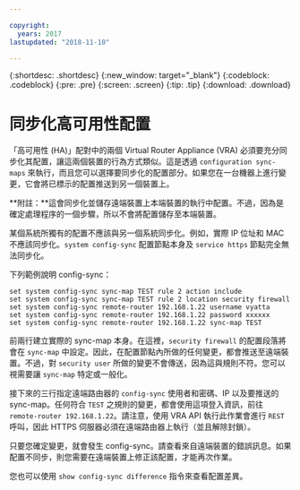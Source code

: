 ```yaml
---

copyright:
  years: 2017
lastupdated: "2018-11-10"

---
```


{:shortdesc: .shortdesc}
{:new_window: target="_blank"}
{:codeblock: .codeblock}
{:pre: .pre}
{:screen: .screen}
{:tip: .tip}
{:download: .download}

# 同步化高可用性配置
「高可用性 (HA)」配對中的兩個 Virtual Router Appliance (VRA) 必須要充分同步化其配置，讓這兩個裝置的行為方式類似。這是透過 `configuration sync-maps` 來執行，而且您可以選擇要同步化的配置部分。如果您在一台機器上進行變更，它會將已標示的配置推送到另一個裝置上。

**附註：**這會同步化並儲存遠端裝置上本端裝置的執行中配置。不過，因為是確定處理程序的一個步驟，所以不會將配置儲存至本端裝置。 

某個系統所獨有的配置不應該與另一個系統同步化。例如，實際 IP 位址和 MAC 不應該同步化。`system config-sync` 配置節點本身及 `service https` 節點完全無法同步化。

下列範例說明 config-sync：

```
set system config-sync sync-map TEST rule 2 action include
set system config-sync sync-map TEST rule 2 location security firewall
set system config-sync remote-router 192.168.1.22 username vyatta
set system config-sync remote-router 192.168.1.22 password xxxxxx
set system config-sync remote-router 192.168.1.22 sync-map TEST
```

前兩行建立實際的 sync-map 本身。在這裡，`security firewall` 的配置段落將會在 `sync-map` 中設定。因此，在配置節點內所做的任何變更，都會推送至遠端裝置。不過，對 `security user` 所做的變更不會傳送，因為這與規則不符。您可以視需要讓 `sync-map` 特定或一般化。

接下來的三行指定遠端路由器的 `config-sync` 使用者和密碼、IP 以及要推送的 sync-map。任何符合 `TEST` 之規則的變更，都會使用這項登入資訊，前往 `remote-router 192.168.1.22`。請注意，使用 VRA API 執行此作業會進行 `REST` 呼叫，因此 HTTPS 伺服器必須在遠端路由器上執行（並且解除封鎖）。

只要您確定變更，就會發生 config-sync。請查看來自遠端裝置的錯誤訊息。如果配置不同步，則您需要在遠端裝置上修正該配置，才能再次作業。

您也可以使用 `show config-sync difference` 指令來查看配置差異。
